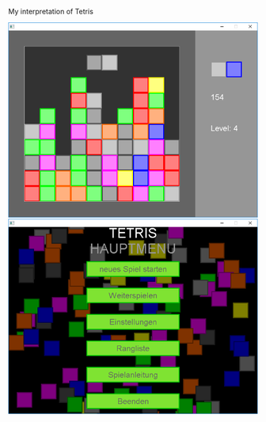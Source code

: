 My interpretation of Tetris

![alt tag](https://github.com/eme64/Hobby-Projects-Archive/blob/master/Blitz3D/Tetris/img1.png?raw=true "tetris")
![alt tag](https://github.com/eme64/Hobby-Projects-Archive/blob/master/Blitz3D/Tetris/img2.png?raw=true "tetris")
